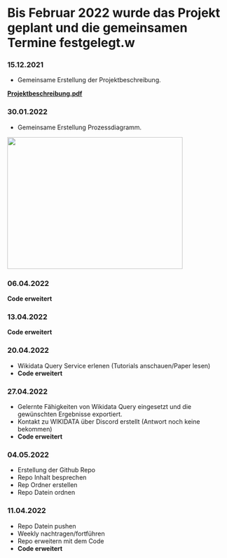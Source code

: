 # Bis Februar 2022 wurde das Projekt geplant und die gemeinsamen Termine festgelegt.w

### 15.12.2021
- Gemeinsame Erstellung der Projektbeschreibung.

**[Projektbeschreibung.pdf](https://github.com/MehmetCagferoglu/DIS18a-b-Projektarbeit-/files/8630413/Projektbeschreibung.pdf)**

### 30.01.2022
- Gemeinsame Erstellung Prozessdiagramm.

<img src="https://user-images.githubusercontent.com/98899587/166688257-5c53ee4d-9006-4961-915f-489e5b0b57c0.png" width="400" height="300" />

### 06.04.2022
**Code erweitert**
### 13.04.2022
**Code erweitert**
### 20.04.2022
- Wikidata Query Service erlenen (Tutorials anschauen/Paper lesen)
- **Code erweitert**

### 27.04.2022
- Gelernte Fähigkeiten von Wikidata Query eingesetzt und die gewünschten Ergebnisse exportiert.
- Kontakt zu WIKIDATA über Discord erstellt (Antwort noch keine bekommen)
- **Code erweitert**
### 04.05.2022
- Erstellung der Github Repo
- Repo Inhalt besprechen
- Rep Ordner erstellen
- Repo Datein ordnen

### 11.04.2022
- Repo Datein pushen
- Weekly nachtragen/fortführen
- Repo erweitern mit dem Code
- **Code erweitert**


